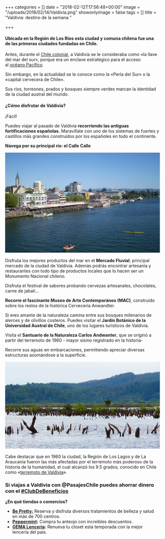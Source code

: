 +++
categories = []
date = "2018-02-12T17:56:48+00:00"
image = "/uploads/2018/02/14/Valdivia.png"
showonlyimage = false
tags = []
title = "Valdivia: destino de la semana "

+++
#### Ubicada en la Región de Los Ríos esta ciudad y comuna chilena fue una de las primeras ciudades fundadas en Chile.

Antes, durante el [Chile colonial](https://es.wikipedia.org/wiki/Chile_colonial), a Valdivia se le consideraba como «la llave del mar del sur», porque era un enclave estratégico para el acceso al [océano Pacífico](https://es.wikipedia.org/wiki/Oc%C3%A9ano_Pac%C3%ADfico "Océano Pacífico").

Sin embargo, en la actualidad se le conoce como la «Perla del Sur» o la «capital cervecera de Chile».

Sus ríos, torreones, prados y bosques siempre verdes marcan la identidad de la ciudad austral del mundo.

#### **¿Cómo disfrutar de Valdivia?**

¡Fácil!

Puedes viajar al pasado de Valdivia **recorriendo las antiguas fortificaciones españolas.** Maravíllate con uno de los sistemas de fuertes y castillos más grandes construidos por los españoles en todo el continente.

**Navega por su principal río: el Calle Calle**

![](/uploads/2018/02/13/rio-calle-calle-min.jpg)

Disfruta los mejores productos del mar en el **Mercado Fluvial**; principal mercado de la ciudad de Valdivia. Además podrás encontrar artesanía y restaurantes con todo tipo de productos locales que lo hacen ser un Monumento Nacional chileno.

Disfruta el festival de sabores probando cervezas artesanales, chocolates, carne de jabalí...

**Recorre el fascinante Museo de Arte Contemporáneo (MAC)**, construído sobre los restos de la histórica Cervecería Anwandter.

Si eres amante de la naturaleza camina entre sus bosques milenarios de alerces y de olivillos costeros.  Puedes visitar el **Jardín Botánico de la Universidad Austral de Chile**, uno de los lugares turísticos de Valdivia.

Visita el **Santuario de la Naturaleza Carlos Andwanter**, que se originó a partir del terremoto de 1960 - mayor sismo registrado en la historia-

Recorre sus aguas en embarcaciones, permitiendo apreciar diversas estructuras asomándose a la superficie.

![](/uploads/2018/02/13/img_5410-min.jpg)

Cabe destacar que en 1960 la ciudad, la Región de Los Lagos y de La Araucanía fueron las más afectadas por el terremoto más poderoso de la historia de la humanidad, el cual alcanzó los 9.5 grados; conocido en Chile como  «[terremoto de Valdivia](https://es.wikipedia.org/wiki/Terremoto_de_Valdivia_de_1960 "Terremoto de Valdivia de 1960")».

### Si viajas a Valdivia con **@PasajesChile** puedes **ahorrar dinero** con el [**#ClubDeBeneficios**](https://club.pasajeschile.cl/) 

**¿En qué tiendas o comercios?**

* [**Be Pretty:**](https://www.bepretty.cl/) Reserva y disfruta diversos tratamientos de belleza y salud en más de 700 centros. 
* [**Peppermint**](https://www.facebook.com/peppermintchile/)**:** Compra tu anteojo con increíbles descuentos.
* [**GEMA Lencería**](http://gemalenceria.cl/portal/)**:** Renueva tu closet esta temporada con la mejor lencería del país.
